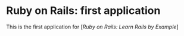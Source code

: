 # Ruby on Rails: first application

This is the first application for
[*Ruby on Rails: Learn Rails by Example*]
